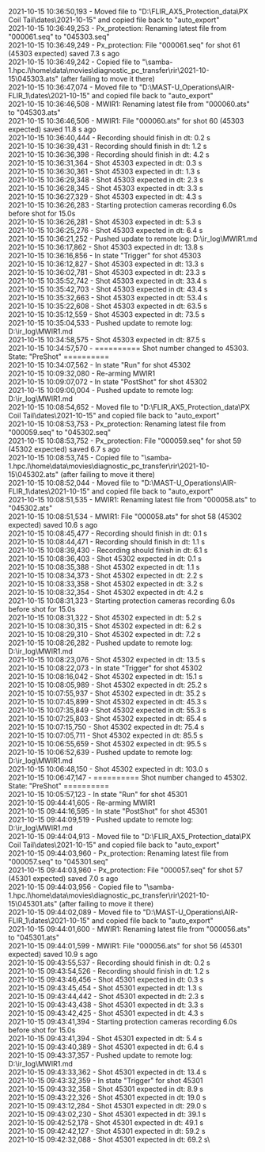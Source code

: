 2021-10-15 10:36:50,193 - Moved file to "D:\FLIR_AX5_Protection_data\PX Coil Tail\dates\2021-10-15" and copied file back to "auto_export"\
2021-10-15 10:36:49,253 - Px_protection: Renaming latest file from "000061.seq" to "045303.seq"\
2021-10-15 10:36:49,249 - Px_protection: File "000061.seq" for shot 61 (45303 expected) saved 7.3 s ago\
2021-10-15 10:36:49,242 - Copied file to "\\samba-1.hpc.l\home\data\movies\diagnostic_pc_transfer\rir\2021-10-15\045303.ats" (after failing to move it there)\
2021-10-15 10:36:47,074 - Moved file to "D:\MAST-U_Operations\AIR-FLIR_1\dates\2021-10-15" and copied file back to "auto_export"\
2021-10-15 10:36:46,508 - MWIR1: Renaming latest file from "000060.ats" to "045303.ats"\
2021-10-15 10:36:46,506 - MWIR1: File "000060.ats" for shot 60 (45303 expected) saved 11.8 s ago\
2021-10-15 10:36:40,444 - Recording should finish in dt: 0.2 s\
2021-10-15 10:36:39,431 - Recording should finish in dt: 1.2 s\
2021-10-15 10:36:36,398 - Recording should finish in dt: 4.2 s\
2021-10-15 10:36:31,364 - Shot 45303 expected in dt: 0.3 s\
2021-10-15 10:36:30,361 - Shot 45303 expected in dt: 1.3 s\
2021-10-15 10:36:29,348 - Shot 45303 expected in dt: 2.3 s\
2021-10-15 10:36:28,345 - Shot 45303 expected in dt: 3.3 s\
2021-10-15 10:36:27,329 - Shot 45303 expected in dt: 4.3 s\
2021-10-15 10:36:26,283 - Starting protection cameras recording 6.0s before shot for 15.0s\
2021-10-15 10:36:26,281 - Shot 45303 expected in dt: 5.3 s\
2021-10-15 10:36:25,276 - Shot 45303 expected in dt: 6.4 s\
2021-10-15 10:36:21,252 - Pushed update to remote log: D:\ir_log\MWIR1.md\
2021-10-15 10:36:17,862 - Shot 45303 expected in dt: 13.8 s\
2021-10-15 10:36:16,856 - In state "Trigger" for shot 45303\
2021-10-15 10:36:12,827 - Shot 45303 expected in dt: 13.3 s\
2021-10-15 10:36:02,781 - Shot 45303 expected in dt: 23.3 s\
2021-10-15 10:35:52,742 - Shot 45303 expected in dt: 33.4 s\
2021-10-15 10:35:42,703 - Shot 45303 expected in dt: 43.4 s\
2021-10-15 10:35:32,663 - Shot 45303 expected in dt: 53.4 s\
2021-10-15 10:35:22,608 - Shot 45303 expected in dt: 63.5 s\
2021-10-15 10:35:12,559 - Shot 45303 expected in dt: 73.5 s\
2021-10-15 10:35:04,533 - Pushed update to remote log: D:\ir_log\MWIR1.md\
2021-10-15 10:34:58,575 - Shot 45303 expected in dt: 87.5 s\
2021-10-15 10:34:57,570 - ========== Shot number changed to 45303. State: "PreShot" ==========\
2021-10-15 10:34:07,562 - In state "Run" for shot 45302\
2021-10-15 10:09:32,080 - Re-arming MWIR1\
2021-10-15 10:09:07,072 - In state "PostShot" for shot 45302\
2021-10-15 10:09:00,004 - Pushed update to remote log: D:\ir_log\MWIR1.md\
2021-10-15 10:08:54,652 - Moved file to "D:\FLIR_AX5_Protection_data\PX Coil Tail\dates\2021-10-15" and copied file back to "auto_export"\
2021-10-15 10:08:53,753 - Px_protection: Renaming latest file from "000059.seq" to "045302.seq"\
2021-10-15 10:08:53,752 - Px_protection: File "000059.seq" for shot 59 (45302 expected) saved 6.7 s ago\
2021-10-15 10:08:53,745 - Copied file to "\\samba-1.hpc.l\home\data\movies\diagnostic_pc_transfer\rir\2021-10-15\045302.ats" (after failing to move it there)\
2021-10-15 10:08:52,044 - Moved file to "D:\MAST-U_Operations\AIR-FLIR_1\dates\2021-10-15" and copied file back to "auto_export"\
2021-10-15 10:08:51,535 - MWIR1: Renaming latest file from "000058.ats" to "045302.ats"\
2021-10-15 10:08:51,534 - MWIR1: File "000058.ats" for shot 58 (45302 expected) saved 10.6 s ago\
2021-10-15 10:08:45,477 - Recording should finish in dt: 0.1 s\
2021-10-15 10:08:44,471 - Recording should finish in dt: 1.1 s\
2021-10-15 10:08:39,430 - Recording should finish in dt: 6.1 s\
2021-10-15 10:08:36,403 - Shot 45302 expected in dt: 0.1 s\
2021-10-15 10:08:35,388 - Shot 45302 expected in dt: 1.1 s\
2021-10-15 10:08:34,373 - Shot 45302 expected in dt: 2.2 s\
2021-10-15 10:08:33,358 - Shot 45302 expected in dt: 3.2 s\
2021-10-15 10:08:32,354 - Shot 45302 expected in dt: 4.2 s\
2021-10-15 10:08:31,323 - Starting protection cameras recording 6.0s before shot for 15.0s\
2021-10-15 10:08:31,322 - Shot 45302 expected in dt: 5.2 s\
2021-10-15 10:08:30,315 - Shot 45302 expected in dt: 6.2 s\
2021-10-15 10:08:29,310 - Shot 45302 expected in dt: 7.2 s\
2021-10-15 10:08:26,282 - Pushed update to remote log: D:\ir_log\MWIR1.md\
2021-10-15 10:08:23,076 - Shot 45302 expected in dt: 13.5 s\
2021-10-15 10:08:22,073 - In state "Trigger" for shot 45302\
2021-10-15 10:08:16,042 - Shot 45302 expected in dt: 15.1 s\
2021-10-15 10:08:05,989 - Shot 45302 expected in dt: 25.2 s\
2021-10-15 10:07:55,937 - Shot 45302 expected in dt: 35.2 s\
2021-10-15 10:07:45,899 - Shot 45302 expected in dt: 45.3 s\
2021-10-15 10:07:35,849 - Shot 45302 expected in dt: 55.3 s\
2021-10-15 10:07:25,803 - Shot 45302 expected in dt: 65.4 s\
2021-10-15 10:07:15,750 - Shot 45302 expected in dt: 75.4 s\
2021-10-15 10:07:05,711 - Shot 45302 expected in dt: 85.5 s\
2021-10-15 10:06:55,659 - Shot 45302 expected in dt: 95.5 s\
2021-10-15 10:06:52,639 - Pushed update to remote log: D:\ir_log\MWIR1.md\
2021-10-15 10:06:48,150 - Shot 45302 expected in dt: 103.0 s\
2021-10-15 10:06:47,147 - ========== Shot number changed to 45302. State: "PreShot" ==========\
2021-10-15 10:05:57,123 - In state "Run" for shot 45301\
2021-10-15 09:44:41,605 - Re-arming MWIR1\
2021-10-15 09:44:16,595 - In state "PostShot" for shot 45301\
2021-10-15 09:44:09,519 - Pushed update to remote log: D:\ir_log\MWIR1.md\
2021-10-15 09:44:04,913 - Moved file to "D:\FLIR_AX5_Protection_data\PX Coil Tail\dates\2021-10-15" and copied file back to "auto_export"\
2021-10-15 09:44:03,960 - Px_protection: Renaming latest file from "000057.seq" to "045301.seq"\
2021-10-15 09:44:03,960 - Px_protection: File "000057.seq" for shot 57 (45301 expected) saved 7.0 s ago\
2021-10-15 09:44:03,956 - Copied file to "\\samba-1.hpc.l\home\data\movies\diagnostic_pc_transfer\rir\2021-10-15\045301.ats" (after failing to move it there)\
2021-10-15 09:44:02,089 - Moved file to "D:\MAST-U_Operations\AIR-FLIR_1\dates\2021-10-15" and copied file back to "auto_export"\
2021-10-15 09:44:01,600 - MWIR1: Renaming latest file from "000056.ats" to "045301.ats"\
2021-10-15 09:44:01,599 - MWIR1: File "000056.ats" for shot 56 (45301 expected) saved 10.9 s ago\
2021-10-15 09:43:55,537 - Recording should finish in dt: 0.2 s\
2021-10-15 09:43:54,526 - Recording should finish in dt: 1.2 s\
2021-10-15 09:43:46,456 - Shot 45301 expected in dt: 0.3 s\
2021-10-15 09:43:45,454 - Shot 45301 expected in dt: 1.3 s\
2021-10-15 09:43:44,442 - Shot 45301 expected in dt: 2.3 s\
2021-10-15 09:43:43,438 - Shot 45301 expected in dt: 3.3 s\
2021-10-15 09:43:42,425 - Shot 45301 expected in dt: 4.3 s\
2021-10-15 09:43:41,394 - Starting protection cameras recording 6.0s before shot for 15.0s\
2021-10-15 09:43:41,394 - Shot 45301 expected in dt: 5.4 s\
2021-10-15 09:43:40,389 - Shot 45301 expected in dt: 6.4 s\
2021-10-15 09:43:37,357 - Pushed update to remote log: D:\ir_log\MWIR1.md\
2021-10-15 09:43:33,362 - Shot 45301 expected in dt: 13.4 s\
2021-10-15 09:43:32,359 - In state "Trigger" for shot 45301\
2021-10-15 09:43:32,358 - Shot 45301 expected in dt: 8.9 s\
2021-10-15 09:43:22,326 - Shot 45301 expected in dt: 19.0 s\
2021-10-15 09:43:12,284 - Shot 45301 expected in dt: 29.0 s\
2021-10-15 09:43:02,230 - Shot 45301 expected in dt: 39.1 s\
2021-10-15 09:42:52,178 - Shot 45301 expected in dt: 49.1 s\
2021-10-15 09:42:42,127 - Shot 45301 expected in dt: 59.2 s\
2021-10-15 09:42:32,088 - Shot 45301 expected in dt: 69.2 s\
